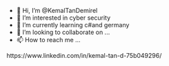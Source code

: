 - 👋 Hi, I’m @KemalTanDemirel
- 👀 I’m interested in cyber security
- 🌱 I’m currently learning c#and germany
- 💞️ I’m looking to collaborate on ...
- 📫 How to reach me ...

<!---
KemalTanDemirel/KemalTanDemirel is a ✨ special ✨ repository because its `README.md` (this file) appears on your GitHub profile.
You can click the Preview link to take a look at your changes.
--->https://www.linkedin.com/in/kemal-tan-d-75b049296/
